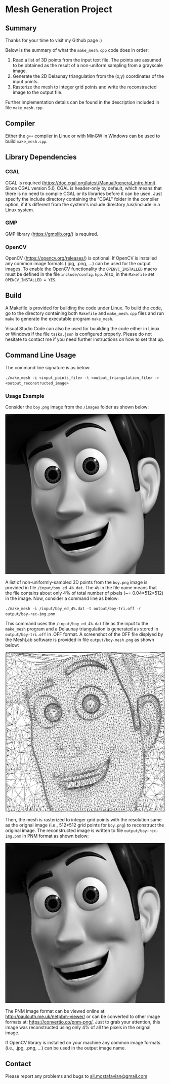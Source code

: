 # Mesh Generation Project
## Summary ##
Thanks for your time to visit my Github page :)

Below is the summary of what the `make_mesh.cpp` code does in order:
1. Read a list of 3D points from the input text file. The points are assumed to be obtained as the result of a non-uniform sampling from a grayscale image. 
2. Generate the 2D Delaunay triangulation from the (x,y) coordinates of the input points.
3. Rasterize the mesh to integer grid points and write the reconstructed image to the output file.

Further implementation details can be found in the description included in file `make_mesh.cpp`.

## Compiler ##
Either the `g++` compiler in Linux or with MinGW in Windows can be used to build `make_mesh.cpp`.

## Library Dependencies ##
### CGAL ###
CGAL is required (https://doc.cgal.org/latest/Manual/general_intro.html). Since CGAL version 5.0, CGAL is header-only by default, which means that there is no need to compile CGAL or its libraries before it can be used. Just specify the include directory containing the "CGAL" folder in the compiler option, if it's different from the system's include directory /usr/include in a Linux system.  

### GMP ###
GMP library (https://gmplib.org/) is required.

### OpenCV ###
OpenCV (https://opencv.org/releases/) is optional. If OpenCV is installed any common image formats (.jpg, .png, ...) can be used for the output images. To enable the OpenCV functionality the `OPENVC_INSTALLED` macro must be defined in the file `include/config.hpp`. Also, in the `Makefile` set `OPENCV_INSTALLED = YES`.

## Build ##
A Makefile is provided for building the code under Linux. To build the code, go to the directory containing both `Makefile` and `make_mesh.cpp` files and run `make` to generate the executable program `make_mesh`.

Visual Studio Code can also be used for buuilding the code either in Linux or Windows if the file `tasks.json` is configured properly. Please do not hesitate to contact me if you need further instructions on how to set that up.

## Command Line Usage ##
The command line signature is as below:

`./make_mesh -i <input_points_file> -t <output_triangulation_file> -r <output_reconstructed_image>` 

### Usage Example ###
Consider the `boy.png` image from the `/images` folder as shown below: 

<img src="images/boy.png">

A list of non-uniformly-sampled 3D points from the `boy.png` image is provided in file `/input/boy_ed_4%.dat`. The `4%` in the file name means that the file contains about only 4% of total number of pixels (~= 0.04\*512\*512) in the image. Now, consider a command line as below:

`./make_mesh -i /input/boy_ed_4%.dat -t output/boy-tri.off -r output/boy-rec-img.pnm`

This command uses the `/input/boy_ed_4%.dat` file as the input to the `make_mesh` program and a Delaunay triangulation is generated as stored in `output/boy-tri.off` in .OFF format. A screenshot of the OFF file displyed by the MeshLab software is provided in file `output/boy-mesh.png` as shown below:

<img src="output/boy-mesh.png" width="512">

Then, the mesh is rasterized to integer grid points with the resolution same as the orignal image (i.e., 512\*512 grid points for `boy.png`) to reconstruct the original image. The reconstructed image is written to file `output/boy-rec-img.pnm` in PNM format as shown below:

<img src="output/boy-rec-img.png">

The PNM image format can be viewed online at: http://paulcuth.me.uk/netpbm-viewer/ or can be converted to other image formats at: https://convertio.co/pnm-png/. Just to grab your attention, this image was reconstructed using only 4% of all the pixels in the orignal image. 

If OpenCV library is installed on your machine any common image formats (i.e., .jpg, .png, ...) can be used in the output image name. 

## Contact ##
Please report any problems and bugs to ali.mostafavian@gmail.com
